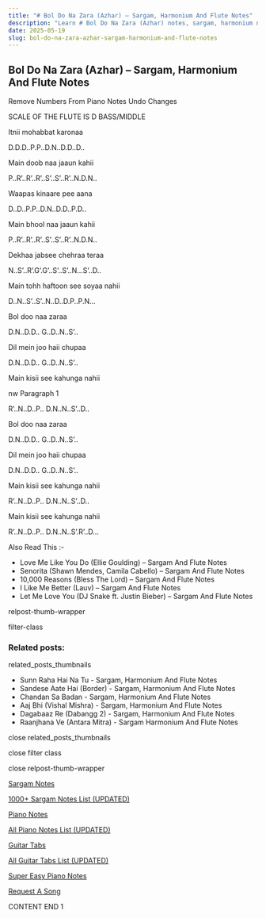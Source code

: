 ```yaml
---
title: "# Bol Do Na Zara (Azhar) – Sargam, Harmonium And Flute Notes"
description: "Learn # Bol Do Na Zara (Azhar) notes, sargam, harmonium notations and flute notes. Easy step-by-step tutorial for beginners."
date: 2025-05-19
slug: bol-do-na-zara-azhar-sargam-harmonium-and-flute-notes
---
```


## Bol Do Na Zara (Azhar) – Sargam, Harmonium And Flute Notes

Remove Numbers From Piano Notes
Undo Changes

SCALE OF THE FLUTE IS D BASS/MIDDLE

Itnii mohabbat karonaa

D.D.D..P.P..D.N..D.D..D..

Main doob naa jaaun kahii

P..R’..R’..R’..S’..S’..R’..N.D.N..

Waapas kinaare pee aana

D..D..P.P..D.N..D.D..P.D..

Main bhool naa jaaun kahii

P..R’..R’..R’..S’..S’..R’..N.D.N..

Dekhaa jabsee chehraa teraa

N..S’..R’.G’.G’..S’..S’..N…S’..D..

Main tohh haftoon see soyaa nahii

D..N..S’..S’..N..D..D.P..P.N…

Bol doo naa zaraa

D.N..D.D.. G..D..N..S’..

Dil mein joo haii chupaa

D.N..D.D.. G..D..N..S’..

Main kisii see kahunga nahii

nw Paragraph 1

R’..N..D..P.. D.N..N..S’..D..

Bol doo naa zaraa

D.N..D.D.. G..D..N..S’..

Dil mein joo haii chupaa

D.N..D.D.. G..D..N..S’..

Main kisii see kahunga nahii

R’..N..D..P.. D.N..N..S’..D..

Main kisii see kahunga nahii

R’..N..D..P.. D.N..N..S’.R’..D…

Also Read This :-

* Love Me Like You Do (Ellie Goulding) – Sargam And Flute Notes
* Senorita (Shawn Mendes, Camila Cabello) – Sargam And Flute Notes
* 10,000 Reasons (Bless The Lord) – Sargam And Flute Notes
* I Like Me Better (Lauv) – Sargam And Flute Notes
* Let Me Love You (DJ Snake ft. Justin Bieber) – Sargam And Flute Notes

relpost-thumb-wrapper

filter-class

### Related posts:

related_posts_thumbnails

* Sunn Raha Hai Na Tu - Sargam, Harmonium And Flute Notes
* Sandese Aate Hai (Border) - Sargam, Harmonium And Flute Notes
* Chandan Sa Badan - Sargam, Harmonium And Flute Notes
* Aaj Bhi (Vishal Mishra) - Sargam, Harmonium And Flute Notes
* Dagabaaz Re (Dabangg 2) - Sargam, Harmonium And Flute Notes
* Raanjhana Ve (Antara Mitra) - Sargam Harmonium And Flute Notes

close related_posts_thumbnails

close filter class

close relpost-thumb-wrapper

[Sargam Notes](/sargam-notes.html)

[1000+ Sargam Notes List (UPDATED)](/all-songs-list-sargam-notes.html)

[Piano Notes](/piano-notes.html)

[All Piano Notes List (UPDATED)](/all-songs-list-piano-notes.html)

[Guitar Tabs](/guitar-tabs.html)

[All Guitar Tabs List (UPDATED)](/all-songs-list-guitar-tabs.html)

[Super Easy Piano Notes](https://studywall.in/)

[Request A Song](/request-a-song.html)

CONTENT END 1

